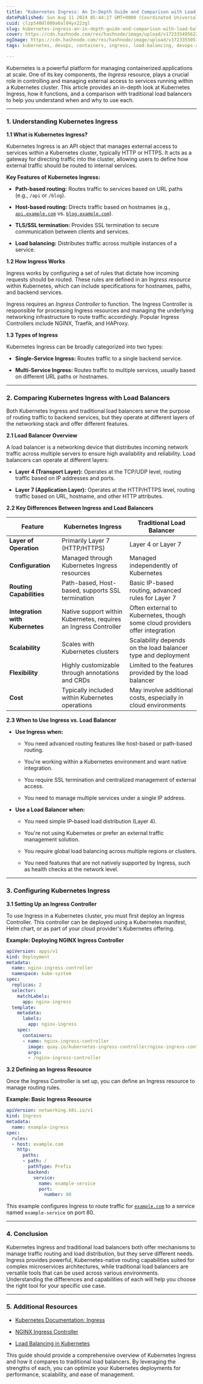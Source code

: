 ```yaml
---
title: "Kubernetes Ingress: An In-Depth Guide and Comparison with Load Balancers"
datePublished: Sun Aug 11 2024 05:44:27 GMT+0000 (Coordinated Universal Time)
cuid: clzp540dl000a0al04yx22zgl
slug: kubernetes-ingress-an-in-depth-guide-and-comparison-with-load-balancers
cover: https://cdn.hashnode.com/res/hashnode/image/upload/v1723354956224/1167b879-f732-4bd6-a3f9-6502b7f0cbad.png
ogImage: https://cdn.hashnode.com/res/hashnode/image/upload/v1723355057254/03fe1643-6e8c-41c5-8231-5ccf624d7804.png
tags: kubernetes, devops, containers, ingress, load-balancing, devops-articles, devops-trends, kubernetes-container, devops-journey, kubernetes-architecture, container-orchestration, devopscommunity

---
```


Kubernetes is a powerful platform for managing containerized applications at scale. One of its key components, the *Ingress* resource, plays a crucial role in controlling and managing external access to services running within a Kubernetes cluster. This article provides an in-depth look at Kubernetes Ingress, how it functions, and a comparison with traditional load balancers to help you understand when and why to use each.

---

### **1\. Understanding Kubernetes Ingress**

**1.1 What is Kubernetes Ingress?**

Kubernetes Ingress is an API object that manages external access to services within a Kubernetes cluster, typically HTTP or HTTPS. It acts as a gateway for directing traffic into the cluster, allowing users to define how external traffic should be routed to internal services.

**Key Features of Kubernetes Ingress:**

* **Path-based routing:** Routes traffic to services based on URL paths (e.g., `/api` or `/blog`).
    
* **Host-based routing:** Directs traffic based on hostnames (e.g., [`api.example.com`](http://api.example.com) vs. [`blog.example.com`](http://blog.example.com)).
    
* **TLS/SSL termination:** Provides SSL termination to secure communication between clients and services.
    
* **Load balancing:** Distributes traffic across multiple instances of a service.
    

**1.2 How Ingress Works**

Ingress works by configuring a set of rules that dictate how incoming requests should be routed. These rules are defined in an *Ingress resource* within Kubernetes, which can include specifications for hostnames, paths, and backend services.

Ingress requires an *Ingress Controller* to function. The Ingress Controller is responsible for processing Ingress resources and managing the underlying networking infrastructure to route traffic accordingly. Popular Ingress Controllers include NGINX, Traefik, and HAProxy.

**1.3 Types of Ingress**

Kubernetes Ingress can be broadly categorized into two types:

* **Single-Service Ingress:** Routes traffic to a single backend service.
    
* **Multi-Service Ingress:** Routes traffic to multiple services, usually based on different URL paths or hostnames.
    

---

### **2\. Comparing Kubernetes Ingress with Load Balancers**

Both Kubernetes Ingress and traditional load balancers serve the purpose of routing traffic to backend services, but they operate at different layers of the networking stack and offer different features.

**2.1 Load Balancer Overview**

A load balancer is a networking device that distributes incoming network traffic across multiple servers to ensure high availability and reliability. Load balancers can operate at different layers:

* **Layer 4 (Transport Layer):** Operates at the TCP/UDP level, routing traffic based on IP addresses and ports.
    
* **Layer 7 (Application Layer):** Operates at the HTTP/HTTPS level, routing traffic based on URL, hostname, and other HTTP attributes.
    

**2.2 Key Differences Between Ingress and Load Balancers**

| Feature | Kubernetes Ingress | Traditional Load Balancer |
| --- | --- | --- |
| **Layer of Operation** | Primarily Layer 7 (HTTP/HTTPS) | Layer 4 or Layer 7 |
| **Configuration** | Managed through Kubernetes Ingress resources | Managed independently of Kubernetes |
| **Routing Capabilities** | Path-based, Host-based, supports SSL termination | Basic IP-based routing, advanced rules for Layer 7 |
| **Integration with Kubernetes** | Native support within Kubernetes, requires an Ingress Controller | Often external to Kubernetes, though some cloud providers offer integration |
| **Scalability** | Scales with Kubernetes clusters | Scalability depends on the load balancer type and deployment |
| **Flexibility** | Highly customizable through annotations and CRDs | Limited to the features provided by the load balancer |
| **Cost** | Typically included within Kubernetes operations | May involve additional costs, especially in cloud environments |

**2.3 When to Use Ingress vs. Load Balancer**

* **Use Ingress when:**
    
    * You need advanced routing features like host-based or path-based routing.
        
    * You're working within a Kubernetes environment and want native integration.
        
    * You require SSL termination and centralized management of external access.
        
    * You need to manage multiple services under a single IP address.
        
* **Use a Load Balancer when:**
    
    * You need simple IP-based load distribution (Layer 4).
        
    * You're not using Kubernetes or prefer an external traffic management solution.
        
    * You require global load balancing across multiple regions or clusters.
        
    * You need features that are not natively supported by Ingress, such as health checks at the network level.
        

---

### **3\. Configuring Kubernetes Ingress**

**3.1 Setting Up an Ingress Controller**

To use Ingress in a Kubernetes cluster, you must first deploy an Ingress Controller. This controller can be deployed using a Kubernetes manifest, Helm chart, or as part of your cloud provider's Kubernetes offering.

**Example: Deploying NGINX Ingress Controller**

```yaml
apiVersion: apps/v1
kind: Deployment
metadata:
  name: nginx-ingress-controller
  namespace: kube-system
spec:
  replicas: 2
  selector:
    matchLabels:
      app: nginx-ingress
  template:
    metadata:
      labels:
        app: nginx-ingress
    spec:
      containers:
      - name: nginx-ingress-controller
        image: quay.io/kubernetes-ingress-controller/nginx-ingress-controller:0.30.0
        args:
        - /nginx-ingress-controller
```

**3.2 Defining an Ingress Resource**

Once the Ingress Controller is set up, you can define an Ingress resource to manage routing rules.

**Example: Basic Ingress Resource**

```yaml
apiVersion: networking.k8s.io/v1
kind: Ingress
metadata:
  name: example-ingress
spec:
  rules:
  - host: example.com
    http:
      paths:
      - path: /
        pathType: Prefix
        backend:
          service:
            name: example-service
            port:
              number: 80
```

This example configures Ingress to route traffic for [`example.com`](http://example.com) to a service named `example-service` on port 80.

---

### **4\. Conclusion**

Kubernetes Ingress and traditional load balancers both offer mechanisms to manage traffic routing and load distribution, but they serve different needs. Ingress provides powerful, Kubernetes-native routing capabilities suited for complex microservices architectures, while traditional load balancers are versatile tools that can be used across various environments. Understanding the differences and capabilities of each will help you choose the right tool for your specific use case.

---

### **5\. Additional Resources**

* [Kubernetes Documentation: Ingress](https://kubernetes.io/docs/concepts/services-networking/ingress/)
    
* [NGINX Ingress Controller](https://kubernetes.github.io/ingress-nginx/)
    
* [Load Balancing in Kubernetes](https://kubernetes.io/docs/concepts/services-networking/service/#loadbalancer)
    

This guide should provide a comprehensive overview of Kubernetes Ingress and how it compares to traditional load balancers. By leveraging the strengths of each, you can optimize your Kubernetes deployments for performance, scalability, and ease of management.